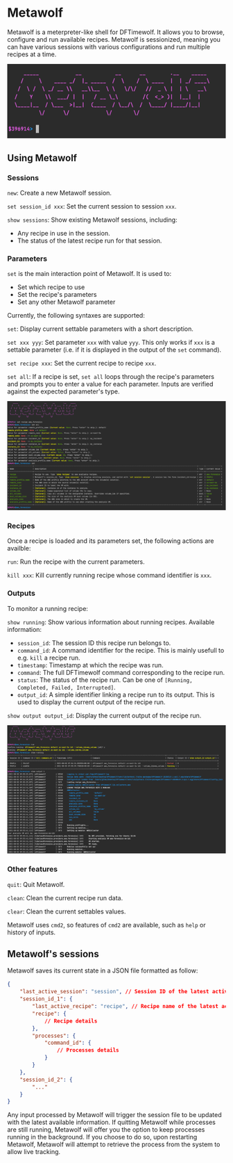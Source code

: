 # Metawolf

Metawolf is a meterpreter-like shell for DFTimewolf. It allows you to browse, configure and run available recipes. Metawolf is sessionized, meaning you can have various sessions with various configurations and run multiple recipes at a time.

![metawolf_welcome](./_static/metawolf_welcome.png)

## Using Metawolf

### Sessions

`new`: Create a new Metawolf session.

`set session_id xxx`: Set the current session to session `xxx`.

`show sessions`: Show existing Metawolf sessions, including:
  - Any recipe in use in the session.
  - The status of the latest recipe run for that session.

### Parameters

`set` is the main interaction point of Metawolf. It is used to:
- Set which recipe to use
- Set the recipe's parameters
- Set any other Metawolf parameter

Currently, the following syntaxes are supported:

`set`: Display current settable parameters with a short description.

`set xxx yyy`: Set parameter `xxx` with value `yyy`. This only works if `xxx` is a settable parameter (i.e. if it is displayed in the output of the `set` command).

`set recipe xxx`: Set the current recipe to recipe `xxx`.

`set all`: If a recipe is set, `set all` loops through the recipe's parameters and prompts you to enter a value for each parameter. Inputs are verified against the expected parameter's type.

![metawolf_setall](./_static/metawolf_setall.png)

### Recipes

Once a recipe is loaded and its parameters set, the following actions are availble:

`run`: Run the recipe with the current parameters.

`kill xxx`: Kill currently running recipe whose command identifier is `xxx`.

### Outputs

To monitor a running recipe:

`show running`: Show various information about running recipes. Available information:
  - `session_id`: The session ID this recipe run belongs to.
  - `command_id`: A command identifier for the recipe. This is mainly usefull to e.g. `kill` a recipe run.
  - `timestamp`: Timestamp at which the recipe was run.
  - `command`: The full DFTimewolf command corresponding to the recipe run.
  - `status`: The status of the recipe run. Can be one of `[Running, Completed, Failed, Interrupted]`.
  - `output_id`: A simple identifier linking a recipe run to its output. This is used to display the current output of the recipe run.

`show output output_id`: Display the current output of the recipe run.

![metawolf_run](./_static/metawolf_run.png)

### Other features

`quit`: Quit Metawolf.

`clean`: Clean the current recipe run data.

`clear`: Clean the current settables values.

Metawolf uses `cmd2`, so features of `cmd2` are available, such as `help` or history of inputs.

## Metawolf's sessions

Metawolf saves its current state in a JSON file formatted as follow:

```json
{
	"last_active_session": "session", // Session ID of the latest active session
	"session_id_1": {
		"last_active_recipe": "recipe", // Recipe name of the latest active recipe
		"recipe": {
			// Recipe details
		},
		"processes": {
			"command_id": {
				// Processes details
			}
		}
	},
	"session_id_2": {
		"..."
	}
}
```

Any input processed by Metawolf will trigger the session file to be updated with the latest available information. If quitting Metawolf while processes are still running, Metawolf will offer you the option to keep processes running in the background. If you choose to do so, upon restarting Metawolf, Metawolf will attempt to retrieve the process from the system to allow live tracking.
